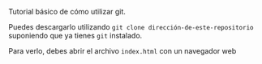 Tutorial básico de cómo utilizar git.

Puedes descargarlo utilizando `git clone dirección-de-este-repositorio` suponiendo que ya tienes `git` instalado.

Para verlo, debes abrir el archivo `index.html` con un navegador web
